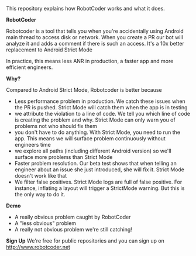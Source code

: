 This repository explains how RobotCoder works and what it does.

__RobotCoder__

Robotcoder is a tool that tells you when you're accidentally using Android main thread to access disk or network. When you create a PR our bot will analyze it and adds a comment if there is such an access. It's a 10x better replacement to Android Strict Mode

In practice, this means less ANR in production, a faster app and more efficient engineers.

__Why?__

Compared to Android Strict Mode, Robotcoder is better because

- Less performance problem in production. We catch these issues when the PR is pushed. Strict Mode will catch them when the app is in testing 
- we attribute the violation to a line of code. We tell you which line of code is creating the problem and why. Strict Mode can only warn you of problems not who should fix them
- you don't have to do anything. With Strict Mode, you need to run the app. This means we will surface problem continuously without engineers time
- we explore all paths (including different Android version) so we'll surface more problems than Strict Mode
- Faster problem resolution. Our beta test shows that when telling an engineer about an issue she just introduced, she will fix it. Strict Mode doesn't work like that
- We filter false positives. Strict Mode logs are full of false positive. For instance, inflating a layout will trigger a StrictMode warning. But this is the only way to do it. 

__Demo__
- A really obvious problem caught by RobotCoder
- A "less obvious" problem
- A really not obvious problem we're still catching!

__Sign Up__
We're free for public repositories and you can sign up on http://www.robotcoder.net
